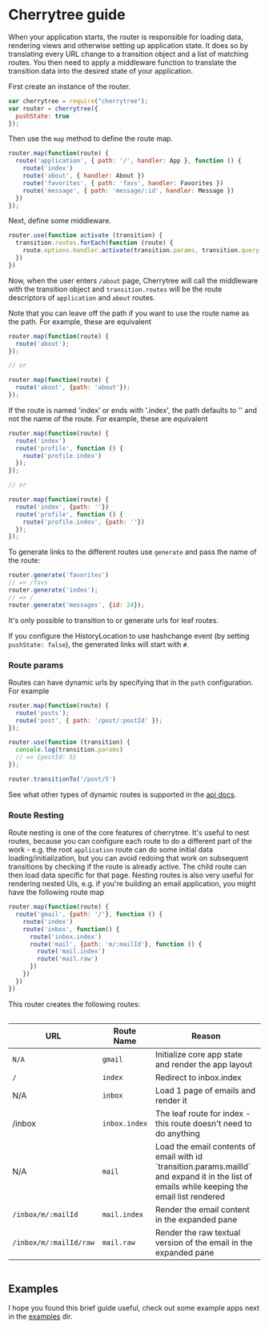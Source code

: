 # Cherrytree guide

When your application starts, the router is responsible for loading data, rendering views and otherwise setting up application state. It does so by translating every URL change to a transition object and a list of matching routes. You then need to apply a middleware function to translate the transition data into the desired state of your application.

First create an instance of the router.

```js
var cherrytree = require("cherrytree");
var router = cherrytree({
  pushState: true
});
```

Then use the `map` method to define the route map.

```js
router.map(function(route) {
  route('application', { path: '/', handler: App }, function () {
    route('index')
    route('about', { handler: About })
    route('favorites', { path: 'favs', handler: Favorites })
    route('message', { path: 'message/:id', handler: Message })
  })
});
```

Next, define some middleware.

```js
router.use(function activate (transition) {
  transition.routes.forEach(function (route) {
    route.options.handler.activate(transition.params, transition.query)
  })
})
```

Now, when the user enters `/about` page, Cherrytree will call the middleware with the transition object and `transition.routes` will be the route descriptors of `application` and `about` routes.

Note that you can leave off the path if you want to use the route name as the path. For example, these are equivalent

```js
router.map(function(route) {
  route('about');
});

// or

router.map(function(route) {
  route('about', {path: 'about'});
});
```

If the route is named 'index' or ends with '.index', the path defaults to '' and not the name of the route. For example, these are equivalent

```js
router.map(function(route) {
  route('index')
  route('profile', function () {
    route('profile.index')
  });
});

// or

router.map(function(route) {
  route('index', {path: ''})
  route('profile', function () {
    route('profile.index', {path: ''})
  });
});
```

To generate links to the different routes use `generate` and pass the name of the route:

```js
router.generate('favorites')
// => /favs
router.generate('index');
// => /
router.generate('messages', {id: 24});
```

It's only possible to transition to or generate urls for leaf routes.

If you configure the HistoryLocation to use hashchange event (by setting `pushState: false`), the generated links will start with `#`.

### Route params

Routes can have dynamic urls by specifying that in the `path` configuration. For example

```js
router.map(function(route) {
  route('posts');
  route('post', { path: '/post/:postId' });
});

router.use(function (transition) {
  console.log(transition.params)
  // => {postId: 5}
});

router.transitionTo('/post/5')
```

See what other types of dynamic routes is supported in the [api docs](api.md#intercepting-links).

### Route Resting

Route nesting is one of the core features of cherrytree. It's useful to nest routes, because you can configure each route to do a different part of the work - e.g. the root `application` route can do some initial data loading/initialization, but you can avoid redoing that work on subsequent transitions by checking if the route is already active. The child route can then load data specific for that page. Nesting routes is also very useful for rendering nested UIs, e.g. if you're building an email application, you might have the following route map

```js
router.map(function(route) {
  route('gmail', {path: '/'}, function () {
    route('index')
    route('inbox', function() {
      route('inbox.index')
      route('mail', {path: 'm/:mailId'}, function () {
        route('mail.index')
        route('mail.raw')
      })
    })
  })
})
```

This router creates the following routes:

<div style="overflow: auto">
  <table>
    <thead>
    <tr>
      <th>URL</th>
      <th>Route Name</th>
      <th>Reason</th>
    </tr>
    </thead>
    <tr>
      <td><code>N/A</code></td>
      <td><code>gmail</code></td>
      <td>Initialize core app state and render the app layout</td>
    </tr>
    <tr>
      <td><code>/</code></td>
      <td><code>index</code></td>
      <td>Redirect to inbox.index</td>
    </tr>
    <tr>
      <td>N/A</td>
      <td><code>inbox</code></td>
      <td>Load 1 page of emails and render it</td>
    </tr>
    <tr>
      <td>/inbox</td>
      <td><code>inbox.index</code></td>
      <td>The leaf route for index - this route doesn't need to do anything</td>
    </tr>
    <tr>
      <td>N/A</td>
      <td><code>mail</code></td>
      <td>Load the email contents of email with id `transition.params.mailId` and expand it in the list of emails while keeping the email list rendered</td>
    </tr>
    <tr>
      <td><code>/inbox/m/:mailId</code></td>
      <td><code>mail.index</code></td>
      <td>Render the email content in the expanded pane</td>
    </tr>
    <tr>
      <td><code>/inbox/m/:mailId/raw</code></td>
      <td><code>mail.raw</code></td>
      <td>Render the raw textual version of the email in the expanded pane</td>
    </tr>
  </table>
</div>

## Examples

I hope you found this brief guide useful, check out some example apps next in the [examples](../examples) dir.
